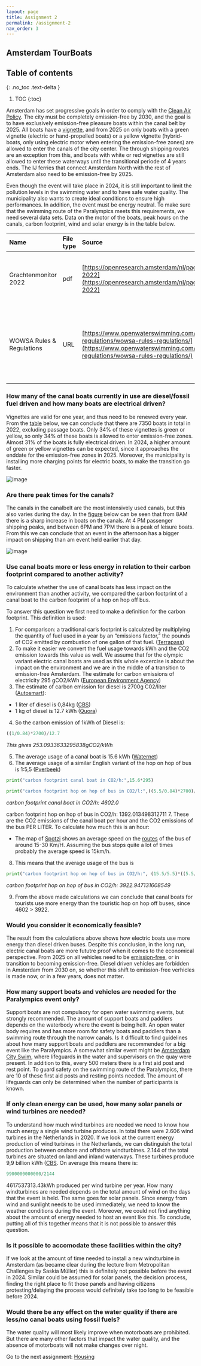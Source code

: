 ```yaml
---
layout: page
title: Assignment 2
permalink: /assignment-2
nav_order: 3
---
```


## Amsterdam TourBoats

## Table of contents
{: .no_toc .text-delta }

1. TOC
{:toc}

Amsterdam has set progressive goals in order to comply with the [Clean Air Policy](https://www.amsterdam.nl/en/policy/sustainability/clean-air/). The city must be completely emission-free by 2030, and the goal is to have exclusively emission-free pleasure boats within the canal belt by 2025. All boats have a [vignette](https://openresearch.amsterdam/nl/page/92981/grachtenmonitor-2022), and from 2025 on only boats with a green vignette (electric or hand-propelled boats) or a yellow vignette (hybrid-boats, only using electric motor when entering the emission-free zones) are allowed to enter the canals of the city center. The through shipping routes are an exception from this, and boats with white or red vignettes are still allowed to enter these waterways until the transitional periode of 4 years ends. The IJ ferries that connect Amsterdam North with the rest of Amsterdam also need to be emission-free by 2025. 

Even though the event will take place in 2024, it is still important to limit the pollution levels in the swimming water and to have safe water quality. The municipality also wants to create ideal conditions to ensure high performances. In addition, the event must be energy neutral. To make sure that the swimming route of the Paralympics meets this requirements, we need several data sets. Data on the motor of the boats, peak hours on the canals, carbon footprint, wind and solar energy is in the table below.


| Name | File type | Source | Comments|
| :-----------|:-----------|:--------|:-----|
| Grachtenmonitor 2022 | pdf | [https://openresearch.amsterdam/nl/page/92981/grachtenmonitor-2022](https://openresearch.amsterdam/nl/page/92981/grachtenmonitor-2022) | Information about ditribution of vignetten (q1), peak times (q2) |
|WOWSA Rules & Regulations |URL|[https://www.openwaterswimming.com/docs/rules-regulations/wowsa-rules-regulations/](https://www.openwaterswimming.com/docs/rules-regulations/wowsa-rules-regulations/) | Rules and regulations regarding open water swimming, e.g. information about position boats |


### How many of the canal boats currently in use are diesel/fossil fuel driven and how many boats are electrical driven?
Vignettes are valid for one year, and thus need to be renewed every year. From the [table](https://openresearch.amsterdam/nl/page/92981/grachtenmonitor-2022) below, we can conclude that there are 7350 boats in total in 2022, excluding passage boats. Only 34% of these vignettes is green or yellow, so only 34% of these boats is allowed to enter emission-free zones. Almost 31% of the boats is fully electrical driven. In 2024, a higher amount of green or yellow vignettes can be expected, since it approaches the enddate for the emission-free zones in 2025. Moreover, the municipality is installing more charging points for electric boats, to make the transition go faster.

![image](https://github.com/iepebouw/data1/assets/144791642/3d7dd227-2d73-4f2a-87a8-96c02e41392f)


### Are there peak times for the canals?
The canals in the canalbelt are the most intensively used canals, but this also varies during the day. In the [figure](https://openresearch.amsterdam/nl/page/92981/grachtenmonitor-2022) below can be seen that from 8AM there is a sharp increase in boats on the canals. At 4 PM passenger shipping peaks, and between 6PM and 7PM there is a peak of leisure boats. From this we can conclude that an event in the afternoon has a bigger impact on shipping than am event held earlier that day. 

![image](https://github.com/iepebouw/data1/assets/144791642/8de54ff7-7763-4244-be4a-199717a80afb)


### Use canal boats more or less energy in relation to their carbon footprint compared to another activity?
To calculate whether the use of canal boats has less impact on the environment than another activity, we compared the carbon footprint of a canal boat to the carbon footprint of a hop on hop off bus. 

To answer this question we first need to make a definition for the carbon footprint. This definition is used: 
1. For comparison: a traditional car’s footprint is calculated by multiplying the quantity of fuel used in a year by an “emissions factor,” the pounds of CO2 emitted by combustion of one gallon of that fuel. ([Terrapass](https://terrapass.com/blog/driving-calculator-20/#:~:text=First%2C%20for%20comparison%3A%20a%20traditional,one%20gallon%20of%20that%20fuel.))
2. To make it easier we convert the fuel usage towards kWh and the CO2 emission towards this value as well. We assume that for the olympic variant electric canal boats are used as this whole excercise is about the impact on the environment and we are in the middle of a transition to emission-free Amsterdam.
The estimate for carbon emissions of electricity 295 gCO2/kWh ([European Environment Agency](https://www.eea.europa.eu/data-and-maps/daviz/co2-emission-intensity-5#tab-googlechartid_chart_11_filters=%7B%22rowFilters%22%3A%7B%7D%3B%22columnFilters%22%3A%7B%22pre_config_ugeo%22%3A%5B%22European%20Union%20(current%20composition)%22%5D%7D%7D))
3. The estimate of carbon emission for diesel is 2700g C02/liter ([Autosmart](https://natural-resources.canada.ca/sites/www.nrcan.gc.ca/files/oee/pdf/transportation/fuel-efficient-technologies/autosmart_factsheet_9_e.pdf)):
- 1 liter of diesel is 0,84kg ([CBS](https://www.cbs.nl/en-gb/our-services/methods/definitions/weight-units-energy))
- 1 kg of diesel is 12.7 kWh ([Quora](https://www.quora.com/How-can-I-convert-diesel-consumption-to-kWh#:~:text=If%20you%20look%20at%20the,12.7%20kWh%2Fkg%20for%20diesel.))
4. So the carbon emission of 1kWh of Diesel is:
```python
((1/0.84)*2700)/12.7
```
_This gives 253.0933633295838gCO2/kWh_

5. The average usage of a canal boat is 15.6 kWh ([Waternet](https://www.waternet.nl/siteassets/innovatie/electric-shipping-in-the-city-of-amsterdam-tno2.pdf))
6. The average usage of a similar English variant of the hop on hop of bus is 1:5,5 ([Pverbeek](https://www.pverbeek.nl/verkoop/#:~:text=Onze%20Engelse%20dubbeldekker%20bussen%20bijvoorbeeld,een%20moderne%20vrachtwagen%20en%20autobus!))
```python
print("carbon footprint canal boat in CO2/h:",15.6*295)

print("carbon footprint hop on hop of bus in CO2/l:",((5.5/0.84)*2700)/12.7)

```
_carbon footprint canal boat in CO2/h: 4602.0_

carbon footprint hop on hop of bus in CO2/h: 1392.013498312711
7. These are the CO2 emissions of the canal boat per hour and the CO2 emissions of the bus PER LITER. To calculate how much this is an hour:
- The map of [Spotzi](https://www.researchgate.net/figure/Map-of-average-traffic-speeds-in-central-Amsterdam-Source-Spotzi_fig5_332660949) shows an average speed on the [routes](https://www.citysightseeingamsterdam.nl/nl/route-stops/) of the bus of around 15-30 Km/H. Assuming the bus stops quite a lot of times probably the average speed is 15km/h.
8. This means that the average usage of the bus is
```python
print("carbon footprint hop on hop of bus in CO2/h:", (15.5/5.5)*((5.5/0.84)*2700)/12.7)
```
_carbon footprint hop on hop of bus in CO2/h: 3922.947131608549_

9. From the above made calculations we can conclude that canal boats for tourists use more energy than the touristic hop on hop off buses, since 4602 > 3922. 

### Would you consider it economically feasible?
The result from the calculations above shows how electric boats use more energy than diesel driven buses. Despite this conclusion, in the long run, electric canal boats are more fututre proof when it comes to the economical perspective. From 2025 on all vehicles need to be [emission-free](https://www.amsterdam.nl/en/policy/sustainability/clean-air/), or in transition to becoming emission-free. Diesel driven vehicles are forbidden in Amsterdam from 2030 on, so whether this shift to emission-free verhicles is made now, or in a few years, does not matter.

### How many support boats and vehicles are needed for the Paralympics event only?
Support boats are not compulsory for open water swimming events, but strongly recommended. The amount of support boats and paddlers depends on the waterbody where the event is being helt. An open water body requires and has more room for safety boats and paddlers than a swimming route through the narrow canals. Is it difficult to find guidelines about how many support boats and paddlers are recommended for a big event like the Paralympics. A somewhat similar event might be [Amsterdam City Swim](https://www.amsterdamcityswim.nl/informatie/waterveiligheid), where lifeguards in the water and supervisors on the quay were present. In addition to this, every 500 meters there is a first aid post and rest point. To guard safety on the swimming route of the Paralympics, there are 10 of these first aid posts and resting points needed. The amount of lifeguards can only be determined when the number of participants is known. 

### If only clean energy can be used, how many solar panels or wind turbines are needed?

To understand how much wind turbines are needed we need to know how much energy a single wind turbine produces. In total there were 2.606 wind turbines in the Netherlands in 2020. If we look at the current energy production of wind turbines in the Netherlands, we can distinguish the total production between onshore and offshore windturbines. 2.144 of the total turbines are situated on land and inland waterways. These turbines produce 9,9 billion kWh ([CBS](https://longreads.cbs.nl/nederland-in-cijfers-2022/hoeveel-windmolens-staan-er-in-nederland/). On average this means there is: 

```python
9900000000000/2144
```
4617537313.43kWh produced per wind turbine per year. How many windturbines are needed depends on the total amount of wind on the days that the event is held. The same goes for solar panels. Since energy from wind and sunlight needs to be used immediately, we need to know the weather conditions during the event. Moreover, we could not find anything about the amount of energy needed to host an event like this. To conclude, putting all of this together means that it is not possible to answer this question.

### Is it possible to accomodate these facilities within the city?

If we look at the amount of time needed to install a new windturbine in Amsterdam (as became clear during the lecture from Metropolitan Challenges by Saskia Müller) this is definitely not possible before the event in 2024. Similar could be assumed for solar panels, the decision process, finding the right place to fit those panels and having citizens protesting/delaying the process would definitely take too long to be feasible before 2024.

### Would there be any effect on the water quality if there are less/no canal boats using fossil fuels?
The water quality will most likely improve when motorboats are prohibited. But there are many other factors that impact the water quality, and the absence of motorboats will not make changes over night. 










Go to the next assignment: [Housing]({{site.baseurl}}/assignment-3)
